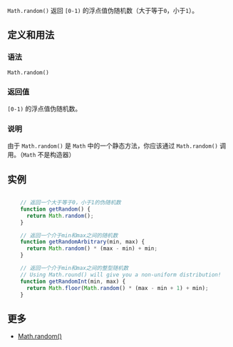 `Math.random()` 返回 `[0-1)` 的浮点值伪随机数（大于等于`0`，小于`1`）。

## 定义和用法

### 语法

`Math.random()`

### 返回值

`[0-1)` 的浮点值伪随机数。

### 说明

由于 `Math.random()` 是 `Math` 中的一个静态方法，你应该通过 `Math.random()` 调用。（`Math` 不是构造器）

## 实例

``` javascript

    // 返回一个大于等于0，小于1的伪随机数
    function getRandom() {
      return Math.random();
    }

    // 返回一个介于min和max之间的随机数
    function getRandomArbitrary(min, max) {
      return Math.random() * (max - min) + min;
    }

    // 返回一个介于min和max之间的整型随机数
    // Using Math.round() will give you a non-uniform distribution!
    function getRandomInt(min, max) {
      return Math.floor(Math.random() * (max - min + 1) + min);
    }

```

## 更多

*   [Math.random()](https://developer.mozilla.org/zh-CN/docs/Web/JavaScript/Reference/Global_Objects/Math/random)